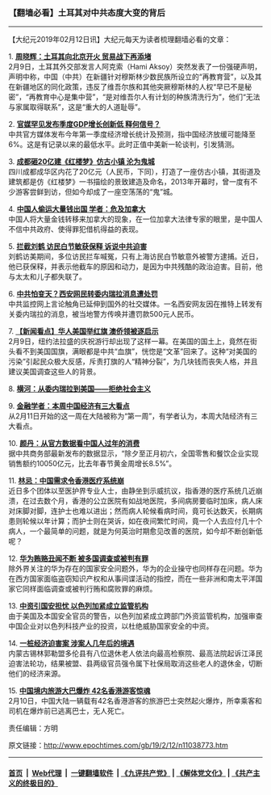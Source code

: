 ### 【翻墙必看】土耳其对中共态度大变的背后
------------------------

<p>
 【大纪元2019年02月12日讯】大纪元每天为读者梳理翻墙必看的文章：
</p>
<p>
 1.
 <b>
  <a href="http://www.epochtimes.com/gb/19/2/11/n11038212.htm" rel="noopener noreferrer" target="_blank">
   周晓辉：土耳其向北京开火 贸易战下再添堵
  </a>
 </b>
 <br/>
 2月9日，土耳其外交部发言人阿克索（Hami Aksoy）突然发表了一份强硬声明，声明中称，中国（中共）在新疆针对穆斯林少数民族所设立的“再教育营”，以及其在新疆地区的同化政策，违反了维吾尔族和其他突厥穆斯林的人权“早已不是秘密”，“再教育中心是集中营”，“是对维吾尔人有计划的种族清洗行为”，他们“无法与家属取得联系”，这是“重大的人道耻辱”。
</p>
<p>
 2.
 <b>
  <a href="http://www.epochtimes.com/gb/19/2/11/n11038073.htm" rel="noopener noreferrer" target="_blank">
   官媒罕见发布季度GDP增长创新低 释何信号？
  </a>
 </b>
 <br/>
 中共官方媒体发布今年第一季度经济增长统计及预测，指中国经济放缓可能降至6%。这是有记录以来的最低水平。此时正值中美新一轮谈判，引发猜测。
</p>
<p>
 3.
 <b>
  <a href="http://www.epochtimes.com/gb/19/2/11/n11038030.htm" rel="noopener noreferrer" target="_blank">
   成都砸20亿建《红楼梦》仿古小镇 沦为鬼城
  </a>
 </b>
 <br/>
 四川成都成华区内花了20亿元（人民币，下同），打造了一座仿古小镇，其街道及建筑都是仿《红楼梦》一书描绘的景致建造及命名，2013年开幕时，曾一度有不少游客尝鲜到访，但如今却成了一座空荡荡的“鬼”城。
</p>
<p>
 4.
 <b>
  <a href="http://www.epochtimes.com/gb/19/2/11/n11038272.htm" rel="noopener noreferrer" target="_blank">
   中国人偷运大量钱出国 学者：危及加拿大
  </a>
 </b>
 <br/>
 中国人将大量金钱转移来加拿大的现象，在一位加拿大法律专家的眼里，是中国人不信中共政府、使得罪犯借机得益的表现。
</p>
<p>
 5.
 <b>
  <a href="http://www.epochtimes.com/gb/19/2/11/n11037782.htm" rel="noopener noreferrer" target="_blank">
   拦截刘鹤 访民白节敏获保释 诉说中共迫害
  </a>
 </b>
 <br/>
 刘鹤访美期间，多位访民拦车喊冤，只有上海访民白节敏意外被警方逮捕。近日，他已获保释，并表示他截车的原因和动力，是因为中共残酷的政治迫害。目前，他与太太和儿子都失联了。
</p>
<p>
 6.
 <b>
  <a href="http://www.epochtimes.com/gb/19/2/12/n11038709.htm" rel="noopener noreferrer" target="_blank">
   中共怕变天？西安网民转委内瑞拉消息遭处罚
  </a>
 </b>
 <br/>
 中共监控网上言论触角已延伸到国外的社交媒体。一名西安网友因在推特上转发有关委内瑞拉的消息，被当地警方传唤并遭罚款500元人民币。
</p>
<p>
 7.
 <b>
  <a href="http://www.epochtimes.com/gb/19/2/11/n11038210.htm" rel="noopener noreferrer" target="_blank">
   【新闻看点】华人美国举红旗 澳侨领被逐启示
  </a>
 </b>
 <br/>
 2月9日，纽约法拉盛的庆祝游行却出现了这样一幕。在美国的国土上，竟然在街头看不到美国国旗，满眼都是中共“血旗”，恍惚是“文革”回来了。这种“对美国的污染”引起民众极大反感，斥责打旗的人“精神分裂”，为几块钱而丧失人格，并且建议美国调查这些人的背景。
</p>
<p>
 8.
 <b>
  <a href="http://www.epochtimes.com/gb/19/2/12/n11038580.htm" rel="noopener noreferrer" target="_blank">
   横河：从委内瑞拉到美国——拒绝社会主义
  </a>
 </b>
</p>
<p>
 9.
 <b>
  <a href="http://www.epochtimes.com/gb/19/2/11/n11036342.htm" rel="noopener noreferrer" target="_blank">
   金融学者：本周中国经济有三大看点
  </a>
 </b>
 <br/>
 从2月11日开始的这一周在大陆被称为“第一周”，有学者认为，本周大陆经济有三大看点。
</p>
<p>
 10.
 <b>
  <a href="http://www.epochtimes.com/gb/19/2/11/n11038124.htm" rel="noopener noreferrer" target="_blank">
   颜丹：从官方数据看中国人过年的消费
  </a>
 </b>
 <br/>
 据中共商务部最新发布的数据显示，“除夕至正月初六，全国零售和餐饮企业实现销售额约10050亿元，比去年春节黄金周增长8.5%”。
</p>
<p>
 11.
 <b>
  <a href="http://www.epochtimes.com/gb/19/2/12/n11038616.htm" rel="noopener noreferrer" target="_blank">
   林忌：中国需求令香港医疗系统崩
  </a>
 </b>
 <br/>
 近日多个团体以至医护界专业人士，由静坐到示威抗议，指香港的医疗系统几近崩溃，在过去数个月，香港的公立医院有如战地医院，多间病房要临时加床，病人床对床脚对脚，连护士也难以进出；然而病人轮候看病时间，竟可长达数天，长期病患则轮候以年计算；而护士则在哭诉，如在夜间繁忙时间，竟一个人去应付几十个病人，一个最简单的问题，就是为何英治时期愈见改善的医院，如今却不断创新低呢？
</p>
<p>
 12.
 <b>
  <a href="http://www.epochtimes.com/gb/19/2/11/n11038028.htm" rel="noopener noreferrer" target="_blank">
   华为贿赂丑闻不断 被多国调查或被判有罪
  </a>
 </b>
 <br/>
 除外界关注的华为存在的国家安全问题外，华为的企业操守也同样存在问题。华为在西方国家面临盗窃知识产权和从事间谍活动的指控，而在一些非洲和南太平洋国家它同样面临调查或被判行贿和腐败罪的麻烦。
</p>
<p>
 13.
 <b>
  <a href="http://www.epochtimes.com/gb/19/2/11/n11037999.htm" rel="noopener noreferrer" target="_blank">
   中资引国安担忧 以色列加紧成立监管机构
  </a>
 </b>
 <br/>
 由于美国及本国安全官员的警告，以色列加紧成立跨部门外资监管机构，加强审查中国企业对以色列科技产业的投资，以杜绝威胁国家安全的中资。
</p>
<p>
 14.
 <b>
  <a href="http://www.epochtimes.com/gb/19/2/11/n11038247.htm" rel="noopener noreferrer" target="_blank">
   一桩经济迫害案 涉案人几年后的境遇
  </a>
 </b>
 <br/>
 内蒙古锡林郭勒盟多伦县有八位退休老人依法向最高检察院、最高法院起诉江泽民迫害法轮功，结果被盟、县两级官员强令属下社保局取消这些老人的退休金，切断他们的经济来源。
</p>
<p>
 15.
 <b>
  <a href="http://www.epochtimes.com/gb/19/2/11/n11037284.htm" rel="noopener noreferrer" target="_blank">
   中国境内旅游大巴爆炸 42名香港游客惊魂
  </a>
 </b>
 <br/>
 2月10日，中国大陆一辆载有42名香港游客的旅游巴士突然起火爆炸，所幸乘客和司机在爆炸前已逃离巴士，无人死亡。
</p>
<p>
 责任编辑：方明
</p>

原文链接：http://www.epochtimes.com/gb/19/2/12/n11038773.htm


------------------------
#### [首页](https://github.com/gfw-breaker/banned-news/blob/master/README.md) &nbsp;|&nbsp; [Web代理](https://github.com/labour-camp/helloworld) &nbsp;|&nbsp; [一键翻墙软件](https://github.com/gfw-breaker/nogfw/blob/master/README.md) &nbsp;| [《九评共产党》](https://github.com/gfw-breaker/9ping.md/blob/master/README.md#九评之一评共产党是什么) | [《解体党文化》](https://github.com/gfw-breaker/jtdwh.md/blob/master/README.md) | [《共产主义的终极目的》](https://github.com/gfw-breaker/gczydzjmd.md/blob/master/README.md)

